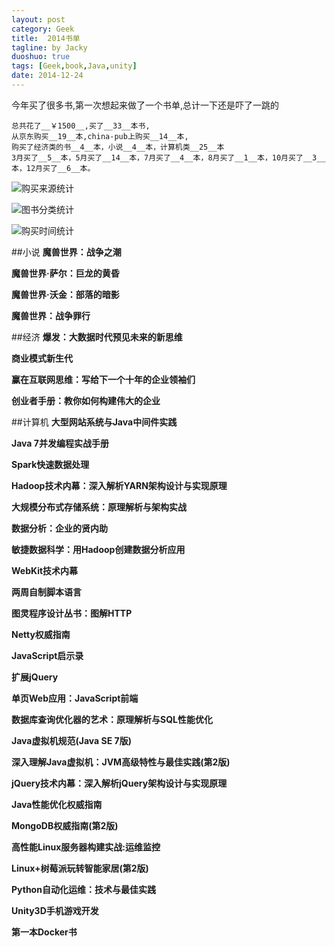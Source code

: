 ```yaml
---
layout: post
category: Geek
title:  2014书单
tagline: by Jacky
duoshuo: true
tags: [Geek,book,Java,unity]
date: 2014-12-24
---
```


今年买了很多书,第一次想起来做了一个书单,总计一下还是吓了一跳的

```
总共花了__￥1500__,买了__33__本书,
从京东购买__19__本,china-pub上购买__14__本,
购买了经济类的书__4__本，小说__4__本，计算机类__25__本
3月买了__5__本，5月买了__14__本，7月买了__4__本，8月买了__1__本，10月买了__3__本，12月买了__6__本。
```

<!-- more -->

![购买来源统计](/img/postresource/2014books/dianshang.png)

![图书分类统计](/img/postresource/2014books/fenlei.png)

![购买时间统计](/img/postresource/2014books/yuefen.png)


##小说
__魔兽世界：战争之潮__

__魔兽世界·萨尔：巨龙的黄昏__

__魔兽世界·沃金：部落的暗影__

__魔兽世界：战争罪行__


##经济
__爆发：大数据时代预见未来的新思维__

__商业模式新生代__

__赢在互联网思维：写给下一个十年的企业领袖们__

__创业者手册：教你如何构建伟大的企业__


##计算机
__大型网站系统与Java中间件实践__

__Java 7并发编程实战手册__

__Spark快速数据处理__

__Hadoop技术内幕：深入解析YARN架构设计与实现原理__

__大规模分布式存储系统：原理解析与架构实战__

__数据分析：企业的贤内助__

__敏捷数据科学：用Hadoop创建数据分析应用__

__WebKit技术内幕__

__两周自制脚本语言__

__图灵程序设计丛书：图解HTTP__

__Netty权威指南__

__JavaScript启示录__

__扩展jQuery__

__单页Web应用：JavaScript前端__

__数据库查询优化器的艺术：原理解析与SQL性能优化__

__Java虚拟机规范(Java SE 7版)__

__深入理解Java虚拟机：JVM高级特性与最佳实践(第2版)__

__jQuery技术内幕：深入解析jQuery架构设计与实现原理__

__Java性能优化权威指南__

__MongoDB权威指南(第2版)__

__高性能Linux服务器构建实战:运维监控__

__Linux+树莓派玩转智能家居(第2版)__

__Python自动化运维：技术与最佳实践__

__Unity3D手机游戏开发__

__第一本Docker书__
